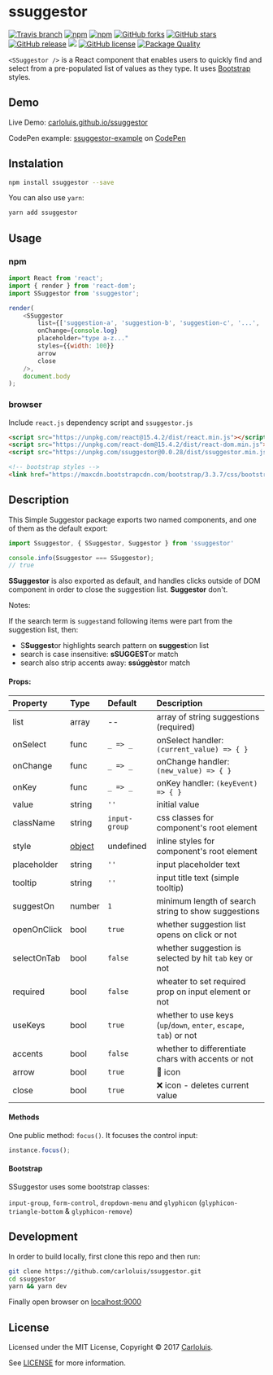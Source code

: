 # ssuggestor

[![Travis branch](https://img.shields.io/travis/carloluis/ssuggestor/master.svg)](https://travis-ci.org/carloluis/ssuggestor)
[![npm](https://img.shields.io/npm/dt/ssuggestor.svg)](https://npm-stat.com/charts.html?package=ssuggestor)
[![npm](https://img.shields.io/npm/v/ssuggestor.svg)](https://www.npmjs.com/package/ssuggestor)
[![GitHub forks](https://img.shields.io/github/forks/carloluis/ssuggestor.svg)](https://github.com/carloluis/ssuggestor/network)
[![GitHub stars](https://img.shields.io/github/stars/carloluis/ssuggestor.svg)](https://github.com/carloluis/ssuggestor/stargazers)
[![GitHub release](https://img.shields.io/github/release/carloluis/ssuggestor.svg)](https://github.com/carloluis/ssuggestor/releases)
[![](https://img.shields.io/github/issues-pr-closed-raw/carloluis/ssuggestor.svg)](https://github.com/carloluis/ssuggestor)
[![GitHub license](https://img.shields.io/badge/license-MIT-blue.svg)](https://raw.githubusercontent.com/carloluis/ssuggestor/master/LICENSE)
[![Package Quality](http://npm.packagequality.com/shield/ssuggestor.svg)](http://packagequality.com/#?package=ssuggestor)


`<SSuggestor />` is a React component that enables users to quickly find and select from a pre-populated list of values as they type. It uses [Bootstrap](http://getbootstrap.com/) styles.

## Demo

Live Demo: [carloluis.github.io/ssuggestor](https://carloluis.github.io/ssuggestor/)

CodePen example: [ssuggestor-example](http://codepen.io/carloluis/pen/rjpLYw/) on [CodePen](http://codepen.io)

## Instalation

```bash
npm install ssuggestor --save
```

You can also use `yarn`:

```bash
yarn add ssuggestor
```

## Usage 

### npm

```javascript
import React from 'react';
import { render } from 'react-dom';
import SSuggestor from 'ssuggestor';

render(
	<SSuggestor 
		list={['suggestion-a', 'suggestion-b', 'suggestion-c', '...', 'suggestion-z']}
		onChange={console.log}
		placeholder="type a-z..."
		styles={{width: 100}}
		arrow
		close
	/>,
	document.body
);

```

### browser

Include `react.js` dependency script and `ssuggestor.js` 

```html
<script src="https://unpkg.com/react@15.4.2/dist/react.min.js"></script>
<script src="https://unpkg.com/react-dom@15.4.2/dist/react-dom.min.js"></script>
<script src="https://unpkg.com/ssuggestor@0.0.28/dist/ssuggestor.min.js"></script>

<!-- bootstrap styles -->
<link href="https://maxcdn.bootstrapcdn.com/bootstrap/3.3.7/css/bootstrap.min.css">
```

## Description

This Simple Suggestor package exports two named components, and one of them as the default export:

```javascript
import Ssuggestor, { SSuggestor, Suggestor } from 'ssuggestor'

console.info(Ssuggestor === SSuggestor); 
// true
```

__SSuggestor__ is also exported as default, and handles clicks outside of DOM component in order to close the suggestion list. __Suggestor__ don't.


Notes:

If the search term is `suggest`and following items were part from the suggestion list, then:

* S**Suggest**or highlights search pattern on **suggest**ion list
* search is case insensitive: **sSUGGEST**or match
* search also strip accents away: **ssúggèst**or match

#### Props:

Property | Type | Default | Description
:--------|:-----|:--------|:-----------
list     | array | -- | array of string suggestions (required)
onSelect | func | `_ => _` | onSelect handler: `(current_value) => { }`
onChange | func | `_ => _` | onChange handler: `(new_value) => { }`
onKey	 | func | `_ => _` | onKey handler: `(keyEvent) => { }`
value    | string | `''` | initial value
className| string | `input-group` | css classes for component's root element
style    | [object](https://facebook.github.io/react/docs/dom-elements.html#style "react style object") | undefined | inline styles for component's root element
placeholder | string | `''` | input placeholder text
tooltip  | string | `''` | input title text (simple tooltip)
suggestOn| number | `1` | minimum length of search string to show suggestions
openOnClick | bool | `true` | whether suggestion list opens on click or not
selectOnTab | bool | `false` | whether suggestion is selected by hit `tab` key or not
required | bool | `false` | wheater to set required prop on input element or not
useKeys  | bool | `true` | whether to use keys (`up`/`down`, `enter`, `escape`, `tab`) or not
accents	 | bool | `false`| whether to differentiate chars with accents or not
arrow    | bool | `true` | :small_red_triangle_down: icon
close    | bool | `true` | :x: icon - deletes current value


#### Methods

One public method: `focus()`. It focuses the control input:

```javascript
instance.focus();
```

#### Bootstrap

SSuggestor uses some bootstrap classes: 

`input-group`, `form-control`, `dropdown-menu` and `glyphicon` (`glyphicon-triangle-bottom` & `glyphicon-remove`)

## Development

In order to build locally, first clone this repo and then run:

```bash
git clone https://github.com/carloluis/ssuggestor.git
cd ssuggestor
yarn && yarn dev
```

Finally open browser on [localhost:9000](http://localhost:9000/)

## License

Licensed under the MIT License, Copyright © 2017 [Carloluis](https://twitter.com/carloluis_).

See [LICENSE](./LICENSE) for more information.
